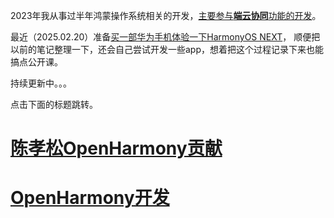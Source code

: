 2023年我从事过半年鸿蒙操作系统相关的开发，[主要参与**端云协同**功能的开发](https://chenxiaosong.com/course/harmony/contribution.html)。

最近（2025.02.20）准备[买一部华为手机体验一下HarmonyOS NEXT](https://consumer.huawei.com/cn/support/harmonyos/models-next/)，
顺便把以前的笔记整理一下，还会自己尝试开发一些app，想着把这个过程记录下来也能搞点公开课。

持续更新中。。。

点击下面的标题跳转。

# [陈孝松OpenHarmony贡献](https://chenxiaosong.com/course/harmony/contribution.html)

# [OpenHarmony开发](https://chenxiaosong.com/course/harmony/openharmony.html)

